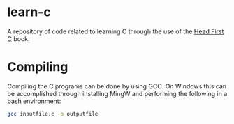 # learn-c

A repository of code related to learning C through the use of the [Head First C](https://www.amazon.co.uk/Head-First-C-David-Griffiths/dp/1449399916) book.

# Compiling

Compiling the C programs can be done by using GCC. On Windows this can be accomplished through installing MingW and performing
the following in a bash environment:

```bash
gcc inputfile.c -o outputfile
```
